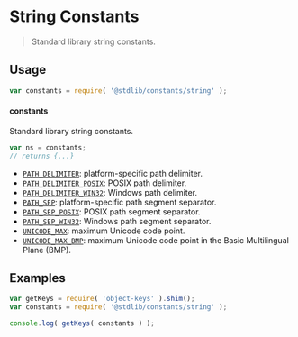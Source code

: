 <!--

@license Apache-2.0

Copyright (c) 2018 The Stdlib Authors.

Licensed under the Apache License, Version 2.0 (the "License");
you may not use this file except in compliance with the License.
You may obtain a copy of the License at

   http://www.apache.org/licenses/LICENSE-2.0

Unless required by applicable law or agreed to in writing, software
distributed under the License is distributed on an "AS IS" BASIS,
WITHOUT WARRANTIES OR CONDITIONS OF ANY KIND, either express or implied.
See the License for the specific language governing permissions and
limitations under the License.

-->

# String Constants

> Standard library string constants.

<section class="usage">

## Usage

```javascript
var constants = require( '@stdlib/constants/string' );
```

#### constants

Standard library string constants.

```javascript
var ns = constants;
// returns {...}
```

<!-- <toc pattern="*"> -->

<div class="namespace-toc">

-   <span class="signature">[`PATH_DELIMITER`][@stdlib/constants/string/path-delimiter]</span><span class="delimiter">: </span><span class="description">platform-specific path delimiter.</span>
-   <span class="signature">[`PATH_DELIMITER_POSIX`][@stdlib/constants/string/path-delimiter-posix]</span><span class="delimiter">: </span><span class="description">POSIX path delimiter.</span>
-   <span class="signature">[`PATH_DELIMITER_WIN32`][@stdlib/constants/string/path-delimiter-win32]</span><span class="delimiter">: </span><span class="description">Windows path delimiter.</span>
-   <span class="signature">[`PATH_SEP`][@stdlib/constants/string/path-sep]</span><span class="delimiter">: </span><span class="description">platform-specific path segment separator.</span>
-   <span class="signature">[`PATH_SEP_POSIX`][@stdlib/constants/string/path-sep-posix]</span><span class="delimiter">: </span><span class="description">POSIX path segment separator.</span>
-   <span class="signature">[`PATH_SEP_WIN32`][@stdlib/constants/string/path-sep-win32]</span><span class="delimiter">: </span><span class="description">Windows path segment separator.</span>
-   <span class="signature">[`UNICODE_MAX`][@stdlib/constants/string/unicode-max]</span><span class="delimiter">: </span><span class="description">maximum Unicode code point.</span>
-   <span class="signature">[`UNICODE_MAX_BMP`][@stdlib/constants/string/unicode-max-bmp]</span><span class="delimiter">: </span><span class="description">maximum Unicode code point in the Basic Multilingual Plane (BMP).</span>

</div>

<!-- </toc> -->

</section>

<!-- /.usage -->

<section class="examples">

## Examples

<!-- TODO: better examples -->

<!-- eslint no-undef: "error" -->

```javascript
var getKeys = require( 'object-keys' ).shim();
var constants = require( '@stdlib/constants/string' );

console.log( getKeys( constants ) );
```

</section>

<!-- /.examples -->

<section class="links">

<!-- <toc-links> -->

[@stdlib/constants/string/path-delimiter]: https://github.com/stdlib-js/stdlib/tree/develop/lib/node_modules/%40stdlib/constants/string/path-delimiter

[@stdlib/constants/string/path-delimiter-posix]: https://github.com/stdlib-js/stdlib/tree/develop/lib/node_modules/%40stdlib/constants/string/path-delimiter-posix

[@stdlib/constants/string/path-delimiter-win32]: https://github.com/stdlib-js/stdlib/tree/develop/lib/node_modules/%40stdlib/constants/string/path-delimiter-win32

[@stdlib/constants/string/path-sep]: https://github.com/stdlib-js/stdlib/tree/develop/lib/node_modules/%40stdlib/constants/string/path-sep

[@stdlib/constants/string/path-sep-posix]: https://github.com/stdlib-js/stdlib/tree/develop/lib/node_modules/%40stdlib/constants/string/path-sep-posix

[@stdlib/constants/string/path-sep-win32]: https://github.com/stdlib-js/stdlib/tree/develop/lib/node_modules/%40stdlib/constants/string/path-sep-win32

[@stdlib/constants/string/unicode-max]: https://github.com/stdlib-js/stdlib/tree/develop/lib/node_modules/%40stdlib/constants/string/unicode-max

[@stdlib/constants/string/unicode-max-bmp]: https://github.com/stdlib-js/stdlib/tree/develop/lib/node_modules/%40stdlib/constants/string/unicode-max-bmp

<!-- </toc-links> -->

</section>

<!-- /.links -->
